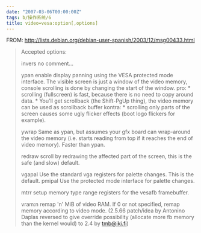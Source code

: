 ```yaml
---
date: "2007-03-06T00:00:00Z"
tags: b/操作系统/6
title: video=vesa:option[,options]
---
```


FROM: <http://lists.debian.org/debian-user-spanish/2003/12/msg00433.html>

> Accepted options:
> 
> invers	no comment...
> 
> ypan	enable display panning using the VESA protected mode  
> 	interface.  The visible screen is just a window of the
> 	video memory, console scrolling is done by changing the
> 	start of the window.
> 	pro:	* scrolling (fullscreen) is fast, because there is
> 		  no need to copy around data. 
> 		* You'll get scrollback (the Shift-PgUp thing),
> 		  the video memory can be used as scrollback buffer
> 	kontra: * scrolling only parts of the screen causes some
> 		  ugly flicker effects (boot logo flickers for 
> 		  example).
> 
> ywrap	Same as ypan, but assumes your gfx board can wrap-around 
> 	the video memory (i.e. starts reading from top if it
> 	reaches the end of video memory).  Faster than ypan.
> 
> redraw	scroll by redrawing the affected part of the screen, this 
> 	is the safe (and slow) default.
> 
> vgapal	Use the standard vga registers for palette changes.
> 	This is the default.
> pmipal	Use the protected mode interface for palette changes.
> 
> mtrr	setup memory type range registers for the vesafb framebuffer. 
> 
> vram:n  remap 'n' MiB of video RAM. If 0 or not specified, remap memory
>         according to video mode. (2.5.66 patch/idea by Antonino Daplas
> 	reversed to give override possibility (allocate more fb memory 
> 	than the kernel would) to 2.4 by [tmb@iki.fi](mailto:tmb@iki.fi))
